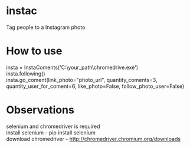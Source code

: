 # instac
Tag people to a Instagram photo

# How to use
insta = InstaComents('C:\\your_path\\chromedrive.exe')  
insta.following()  
insta.go_coment(link_photo="photo_url", quantity_coments=3, quantity_user_for_coment=6, like_photo=False, follow_photo_user=False)  

# Observations
selenium and chromedriver is required  
install selenium - pip install selenium  
download chromedriver - http://chromedriver.chromium.org/downloads  
